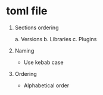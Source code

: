# toml file

1.  Sections ordering

    a. Versions
    b. Libraries
    c. Plugins

2.  Naming

    - Use kebab case

3.  Ordering

    - Alphabetical order
